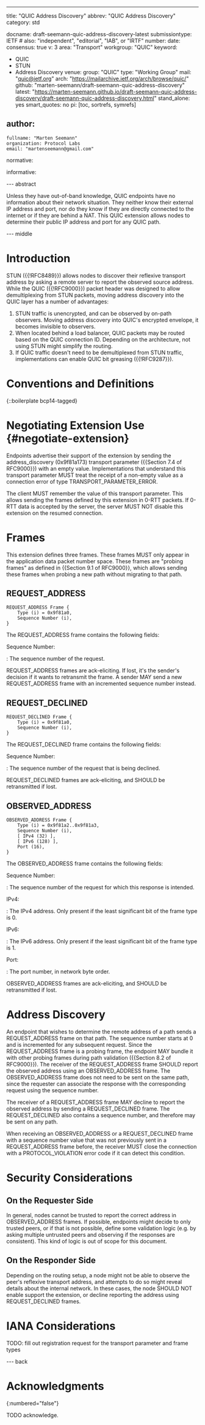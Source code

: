 ---
title: "QUIC Address Discovery"
abbrev: "QUIC Address Discovery"
category: std

docname: draft-seemann-quic-address-discovery-latest
submissiontype: IETF  # also: "independent", "editorial", "IAB", or "IRTF"
number:
date:
consensus: true
v: 3
area: "Transport"
workgroup: "QUIC"
keyword:
 - QUIC
 - STUN
 - Address Discovery
venue:
  group: "QUIC"
  type: "Working Group"
  mail: "quic@ietf.org"
  arch: "https://mailarchive.ietf.org/arch/browse/quic/"
  github: "marten-seemann/draft-seemann-quic-address-discovery"
  latest: "https://marten-seemann.github.io/draft-seemann-quic-address-discovery/draft-seemann-quic-address-discovery.html"
stand_alone: yes
smart_quotes: no
pi: [toc, sortrefs, symrefs]

author:
 -
    fullname: "Marten Seemann"
    organization: Protocol Labs
    email: "martenseemann@gmail.com"

normative:

informative:


--- abstract

Unless they have out-of-band knowledge, QUIC endpoints have no information about
their network situation. They neither know their external IP address and port,
nor do they know if they are directly connected to the internet or if they are
behind a NAT. This QUIC extension allows nodes to determine their public IP
address and port for any QUIC path.


--- middle

# Introduction

STUN ({{!RFC8489}}) allows nodes to discover their reflexive transport address
by asking a remote server to report the observed source address. While the QUIC
({{!RFC9000}}) packet header was designed to allow demultiplexing from STUN
packets, moving address discovery into the QUIC layer has a number of
advantages:

1. STUN traffic is unencrypted, and can be observed by on-path observers. Moving
   address discovery into QUIC's encrypted envelope, it becomes invisible to
   observers.
2. When located behind a load balancer, QUIC packets may be routed based on the
   QUIC connection ID. Depending on the architecture, not using STUN might
   simplify the routing.
3. If QUIC traffic doesn't need to be demultiplexed from STUN traffic,
   implementations can enable QUIC bit greasing ({{!RFC9287}}).


# Conventions and Definitions

{::boilerplate bcp14-tagged}

# Negotiating Extension Use {#negotiate-extension}

Endpoints advertise their support of the extension by sending the
address_discovery (0x9f81a173) transport parameter ({{Section 7.4 of RFC9000}})
with an empty value. Implementations that understand this transport parameter
MUST treat the receipt of a non-empty value as a connection error of type
TRANSPORT_PARAMETER_ERROR.

The client MUST remember the value of this transport parameter. This allows
sending the frames defined by this extension in 0-RTT packets. If 0-RTT data is
accepted by the server, the server MUST NOT disable this extension on the
resumed connection.

# Frames

This extension defines three frames. These frames MUST only appear in the
application data packet number space. These frames are "probing frames" as
defined in {{Section 9.1 of RFC9000}}, which allows sending these frames when
probing a new path without migrating to that path.

## REQUEST_ADDRESS

~~~
REQUEST_ADDRESS Frame {
    Type (i) = 0x9f81a0,
    Sequence Number (i),
}
~~~

The REQUEST_ADDRESS frame contains the following fields:

Sequence Number:

: The sequence number of the request.

REQUEST_ADDRESS frames are ack-eliciting. If lost, it's the sender's decision if
it wants to retransmit the frame. A sender MAY send a new REQUEST_ADDRESS frame
with an incremented sequence number instead.

## REQUEST_DECLINED

~~~
REQUEST_DECLINED Frame {
    Type (i) = 0x9f81a0,
    Sequence Number (i),
}
~~~

The REQUEST_DECLINED frame contains the following fields:

Sequence Number:

: The sequence number of the request that is being declined.

REQUEST_DECLINED frames are ack-eliciting, and SHOULD be retransmitted if lost.

## OBSERVED_ADDRESS

~~~
OBSERVED_ADDRESS Frame {
    Type (i) = 0x9f81a2..0x9f81a3,
    Sequence Number (i),
    [ IPv4 (32) ],
    [ IPv6 (128) ],
    Port (16),
}
~~~

The OBSERVED_ADDRESS frame contains the following fields:

Sequence Number:

: The sequence number of the request for which this response is intended.

IPv4:

: The IPv4 address. Only present if the least significant bit of the frame type
  is 0.

IPv6:

: The IPv6 address. Only present if the least significant bit of the frame type
  is 1.

Port:

: The port number, in network byte order.

OBSERVED_ADDRESS frames are ack-eliciting, and SHOULD be retransmitted if lost.

# Address Discovery

An endpoint that wishes to determine the remote address of a path sends a
REQUEST_ADDRESS frame on that path. The sequence number starts at 0 and is
incremented for any subsequent request. Since the REQUEST_ADDRESS frame is a
probing frame, the endpoint MAY bundle it with other probing frames during path
validation ({{Section 8.2 of RFC9000}}). The receiver of the REQUEST_ADDRESS
frame SHOULD report the observed address using an OBSERVED_ADDRESS frame. The
OBSERVED_ADDRESS frame does not need to be sent on the same path, since the
requester can associate the response with the corresponding request using the
sequence number.

The receiver of a REQUEST_ADDRESS frame MAY decline to report the observed
address by sending a REQUEST_DECLINED frame. The REQUEST_DECLINED also contains
a sequence number, and therefore may be sent on any path.

When receiving an OBSERVED_ADDRESS or a REQUEST_DECLINED frame with a sequence
number value that was not previously sent in a REQUEST_ADDRESS frame before, the
receiver MUST close the connection with a PROTOCOL_VIOLATION error code if it
can detect this condition.

# Security Considerations

## On the Requester Side

In general, nodes cannot be trusted to report the correct address in
OBSERVED_ADDRESS frames. If possible, endpoints might decide to only trusted
peers, or if that is not possible, define some validation logic (e.g. by asking
multiple untrusted peers and observing if the responses are consistent).
This kind of logic is out of scope for this document.

## On the Responder Side

Depending on the routing setup, a node might not be able to observe the peer's
reflexive transport address, and attempts to do so might reveal details about
the internal network. In these cases, the node SHOULD NOT enable support the
extension, or decline reporting the address using REQUEST_DECLINED frames.

# IANA Considerations

TODO: fill out registration request for the transport parameter and frame types

--- back

# Acknowledgments
{:numbered="false"}

TODO acknowledge.
